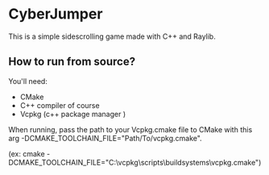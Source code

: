 # CyberJumper
This is a simple sidescrolling game made with C++ and Raylib.

## How to run from source?
You'll need:
- CMake
- C++ compiler of course
- Vcpkg (c++ package manager )

When running, pass the path to your Vcpkg.cmake file to CMake with this arg -DCMAKE_TOOLCHAIN_FILE="Path/To/vcpkg.cmake".

(ex: cmake -DCMAKE_TOOLCHAIN_FILE="C:\vcpkg\scripts\buildsystems\vcpkg.cmake")



